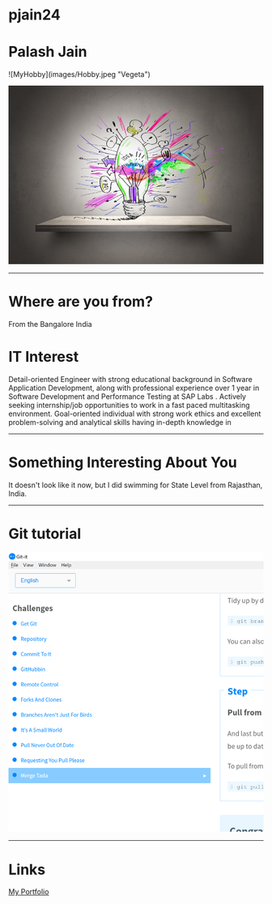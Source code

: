 # pjain24
<h1> Palash Jain</h1>
![MyHobby](images/Hobby.jpeg "Vegeta")

![MyHobby](images/Hobby.jpeg "Vegeta")
***
# Where are you from?

From the Bangalore India

# IT Interest

Detail-oriented Engineer with strong educational background in Software Application Development, along with professional experience over 1 year in Software Development and Performance Testing at SAP Labs . Actively seeking internship/job opportunities to work in a fast paced multitasking environment. Goal-oriented individual with strong work ethics and excellent problem-solving and analytical skills having in-depth knowledge in 

***
# Something Interesting About You

It doesn't look like it now, but I did swimming for State Level from Rajasthan, India.  
***
# Git tutorial

![Git Tutorial](images/badge.PNG "Result")

***
# Links
[My Portfolio](https://palashjain2801.github.io/Palash_Portfolio-/)
